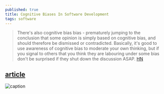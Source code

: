 ```yaml
---
published: true
title: Cognitive Biases In Software Development
tags: software
---
```

> There's also cognitive bias bias - prematurely jumping to the conclusion that some opinion is simply based on cognitive bias, and should therefore be dismissed or contradicted. Basically, it's good to use awareness of cognitive bias to moderate your own thinking, but if you signal to others that you think they are labouring under some bias don't be surprised if they shut down the discussion ASAP. [HN](https://news.ycombinator.com/item?id=22736034)

## [article](http://smyachenkov.com/posts/cognitive-biases-software-development/)

![caption](http://smyachenkov.com/images/5_cognitive_biases_development/our_their.png#center)